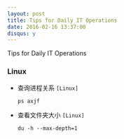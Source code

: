```yaml
---
layout: post
title: Tips for Daily IT Operations
date: 2016-02-16 13:37:00
disqus: y
---
```


Tips for Daily IT Operations

### Linux

- 查询进程关系 `[Linux]`
	
	`ps axjf`

- 查看文件夹大小 `[Linux]`
	
	`du -h --max-depth=1`

